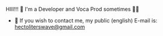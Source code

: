 HIII!!! 👋
I'm a Developer and Voca Prod sometimes 🔲🔳
- 📨 If you wish to contact me, my public (english) E-mail is: hectoliterswave@gmail.com
